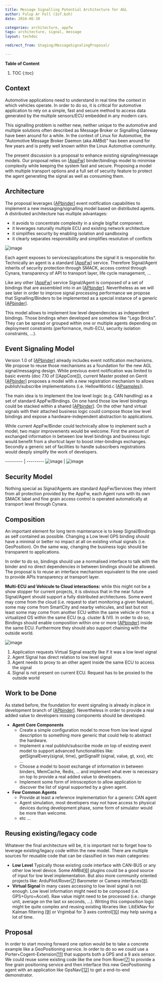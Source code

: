 ```yaml
---
title: Message Signalling Potential Architecture for AGL
author: Fulup Ar Foll (IoT.bzh)
date: 2016-06-30

categories: architecture, appfw
tags: architecture, signal, message
layout: techdoc

redirect_from: Staging/MessageSignalingProposal/

---
```


**Table of Content**

1. TOC
{:toc}


## Context

Automotive applications need to understand in real time the context in which 
vehicles operate. In order to do so, it is critical for automotive application to
rely on a simple, fast and secure method to access data generated by the multiple
sensors/ECU embedded in any modern cars.

This signalling problem is neither new, neither unique to the automotive and multiple
solutions often described as Message Broker or Signalling Gateway have been around
for a while. In the context of Linux for Automotive, the "Automotive Message Broker Daemon (aka AMBd)" 
has been around for few years and is pretty well known within the Linux Automotive community.

The present discussion is a proposal to enhance existing signaling/message models.
Our proposal relies on [[AppFw]] binder/bindings model to minimise complexity while keeping
the system fast and secure. Proposing a model with multiple transport options and a full
set of security feature to protect the agent generating the signal as well as consuming them.


## Architecture

The proposal leverages [[APbinder]] event notification capabilities to
implement a new messaging/signalling model based on distributed agents.
A distributed architecture has multiple advantages:
- it avoids to concentrate complexity in a single big/fat component.
- it leverages naturally multiple ECU and existing network architecture
- it simplifies security by enabling isolation and sandboxing
- it clearly separates responsibility and simplifies resolution of conflicts

![image](./distributed-arch.svg "Distributed Architecture")

Each agent exposes to services/applications the signal it is responsible for. Technically an agent is 
a standard [[AppFw]] service. Therefore Signal/Agent inherits of security protection through SMACK, access control through Cynara, transparency of API to transport layer, life cycle management, ...

Like any other [[AppFw]] service Signal/Agent is composed of a set of bindings that are assembled into in an [[APbinder]]. Nevertheless as we will see later in order to improve signal processing performance we propose that Signalling/Binders to be implemented as a special instance of a generic [[APbinder]].

This model allows to implement low level dependencies as independent bindings. Those bindings when developed are somehow like "Lego Bricks". They can be spread or grouped within one or multiple agents depending on deployment constraints (performance, multi-ECU, security isolation constraints, ...).

## Event Signaling Model

Version 1.0 of [[APbinder]] already includes event notification mechanisms. We propose to reuse those mechanisms as a foundation for the new AGL signal/messaging design. While previous event notification was limited to basic events (doc 7.10 of [[AppCore]]), current Master posted on Gerrit [[APbinder]] proposes a model with a new registration mechanism to allows publish/subscribe implementations (i.e. HellowWorld.c [[APsamples]]).

The main idea is to implement the low level logic (e.g. CAN handling) as a set of standard AppFw/Bindings. On one hand those low level bindings could be stacked within a shared [[APbinder]]. On the other hand virtual signals with their attached business logic could compose those low level bindings and expose a hardware-independent abstraction to applications.

While current AppFw/Binder could technically allow to implement such a model, two major improvements would be welcome. First the amount of exchanged information in between low level bindings and business logic would benefit from a shortcut layer to boost inter-bindings exchanges. Secondly a generic set of facilities to handle subscribers registrations would deeply simplify the work of developers.

--------- | ---------
![image](./agent-arch.svg "Agent Architecture") | ![image](./agent-sample.svg "Agent Architecture")

## Security Model

Nothing special as Signal/Agents are standard AppFw/Services they inherit from all protection provided by the AppFw, each Agent runs with its own SMACK label and fine grain access control is operated automatically at transport level through Cynara.

## Composition

An important element for long term maintenance is to keep Signal/Bindings as self contained as possible. Changing a Low level GPS binding should have a minimal or better no impact at all on existing virtual signals (i.e. GeoPosition). On the same way, changing the business logic should be transparent to applications.

In order to do so, bindings should use a normalised interface to talk with the binder and no direct dependencies in between bindings should be allowed. The proposal is to reuse an interface mechanism equivalent to the one used to provide APIs transparency at transport layer. 

**Multi-ECU and Vehicule to Cloud interactions:** while this might not be a show stopper for current projects, it is obvious that in the near future Signal/Agent should support a fully distributed architectures.
Some event may come from the cloud (i.e. request to start monitoring a given feature), some may come from SmartCity and nearby vehicules, and last but not least some may come from another ECU within the same vehicle or from a virtualized OS within the same ECU (e.g. cluster & IVI). 
In order to do so, Bindings should enable composition within one or more [[APbinder]] inside the same ECU. Furthermore they should also support chaining with the outside world.

![image](./cloud-arch.svg "CLoud & Multi-ECU Architecture")

1. Application requests Virtual Signal exactly like if it was a low level signal
2. Agent Signal has direct relation to low level signal
3. Agent needs to proxy to an other agent inside the same ECU to access the signal
4. Signal is not present on current ECU. Request has to be proxied to the outside world

## Work to be Done

As stated before, the foundation for event signaling is already in place in development branch of [[APbinder]]. Nevertheless in order to provide a real added value to developers missing components should be developed.

- **Agent Core Components**
    - Create a simple configuration model to move from low level signal description to something more generic that could help to abstract the hardware.
    - Implement a real publish/subscribe mode on top of existing event model to support advanced functionalities like: getSignalEvery(signal, time), getSignalIf (signal, value, gt, xxx), etc ...
    - Choose a model to boost exchange of information in between binders, MemCache, Redis, ... and implement what ever is necessary on top to provide a real added value to developers.
    - Implement some form of introsception to allow application to discover the list of signal supported by a given agent.
- **Few Common Agents**
    - Provide at least a reference implementation for a generic CAN agent
    - Agent simulation, most developers may not have access to physical devices during development phase, some form of simulator would be more than welcome.
    - etc ...

## Reusing existing/legacy code

Whatever the final architecture will be, it is important not to forget how to leverage existing/legacy code within the new model. There are multiple sources for reusable code that can be classified in two main categories:

- **Low Level** Typically those existing code interface with CAN-BUS or any other low level device. Some AMBd[[6]] plugins could be a good source of input for low level implementation. But also more community oriented projects like: ArduPilot/Rover[[7]] Barometer or Camera interfaces[[8]].
- **Virtual Signal** In many cases accessing to low level signal is not enough. Low level information might need to be composed (i.e. GPS+Gyro+Accel). Raw value might need to be processed (i.e.: change unit, average on the last xx seconds, ...). Writing this composition logic might be quite complex and reusing existing libraries like: LibEkNav for Kalman filtering [[9]] or Vrgimbal for 3 axes control[[10]] may help saving a lot of time.

## Proposal

In order to start moving forward one option would be to take a concrete example like a GeoPositioning service. In order to do so we could use a Porter+Cogent-Extension[[11]] that supports both a GPS and a 9 axis sensor. We could  reuse some existing code like the one from Rover[[7]] to provide a fine grain positioning service and then interface this new GeoPositioning agent with an application like GpsNavi[[12]] to get a end-to-end demonstrator.

[AppFw]:  http://iot.bzh/download/public/2016/appfw/01_Introduction-to-AppFW-for-AGL-1.0.pdf "Application Framework"
[APcore]:  http://iot.bzh/download/public/2016/appfw/03_Documentation-AppFW-Core-1.0.pdf "AppFw Core"
[APmain]:  https://gerrit.automotivelinux.org/gerrit/#/q/project:src/app-framework-main "AppFw Main"
[APbinder]:  https://gerrit.automotivelinux.org/gerrit/#/q/project:src/app-framework-binder "AppFw Binder"
[APsamples]:  https://gerrit.automotivelinux.org/gerrit/gitweb?p=src/app-framework-binder.git;a=tree;f=bindings/samples "AppFw Samples"
[6]:  https://github.com/otcshare/automotive-message-broker
[7]:  http://ardupilot.org/rover/index.html
[8]:  https://github.com/ArduPilot/ardupilot/tree/master/libraries
[9]:  https://bitbucket.org/jbrandmeyer/libeknav/wiki/Home
[10]: http://ardupilot.org/rover/docs/common-vrgimbal.html
[11]: http://elinux.org/R-Car/Boards/Porter:PEXT01
[12]: https://github.com/gpsnavi/gpsnavi
